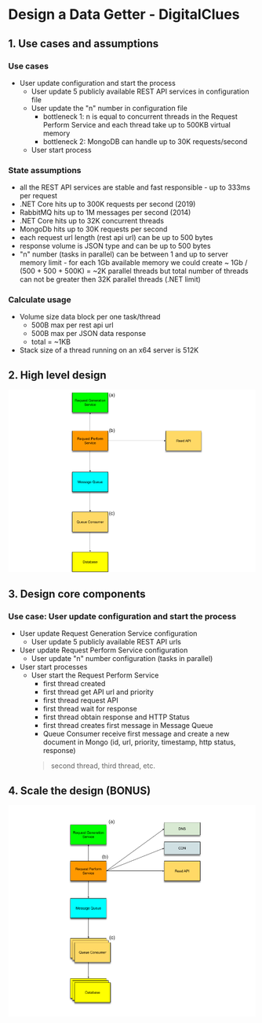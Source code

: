 # Design a Data Getter - DigitalClues

## 1. Use cases and assumptions

### Use cases
* User update configuration and start the process
    * User update 5 publicly available REST API services in configuration file
    * User update the "n" number in configuration file
        * bottleneck 1: n is equal to concurrent threads in the Request Perform Service and each thread take up to 500KB virtual memory
        * bottleneck 2: MongoDB can handle up to 30K requests/second
    * User start process
    
### State assumptions
* all the REST API services are stable and fast responsible - up to 333ms per request
* .NET Core hits up to 300K requests per second (2019)
* RabbitMQ hits up to 1M messages per second (2014)
* .NET Core hits up to 32K concurrent threads
* MongoDb hits up to 30K requests per second
* each request url length (rest api url) can be up to 500 bytes
* response volume is JSON type and can be up to 500 bytes
* "n" number (tasks in parallel) can be between 1 and up to server memory limit - 
for each 1Gb available memory we could create ~ 1Gb / (500 + 500 + 500K) = ~2K parallel threads but total number of threads can not be greater then 32K parallel threads (.NET limit)

### Calculate usage

* Volume size data block per one task/thread
    * 500B max per rest api url
    * 500B max per JSON data response
    * total = ~1KB
* Stack size of a thread running on an x64 server is 512K

## 2. High level design

![Imgur](https://raw.githubusercontent.com/simonbor/DigitalClues/main/hight-level-design.png)

## 3. Design core components

### Use case: User update configuration and start the process
* User update Request Generation Service configuration
    * User update 5 publicly available REST API urls
* User update Request Perform Service configuration
    * User update "n" number configuration (tasks in parallel)
* User start processes
    * User start the Request Perform Service
        * first thread created
        * first thread get API url and priority
        * first thread request API
        * first thread wait for response
        * first thread obtain response and HTTP Status
        * first thread creates first message in Message Queue
        * Queue Consumer receive first message and create a new document in Mongo (id, url, priority, timestamp, http status, response)
        > second thread, third thread, etc.

## 4. Scale the design (BONUS)

![Imgur](https://raw.githubusercontent.com/simonbor/DigitalClues/main/scaled-design.png)

